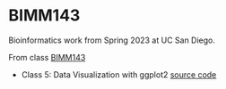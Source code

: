 # BIMM143
Bioinformatics work from Spring 2023 at UC San  Diego. 

From class [BIMM143](https://bioboot.github.io/bimm143_S23/)

- Class 5: Data Visualization with ggplot2 [source code](https://github.com/Pollito34/BIMM143/blob/main/Class_05/Class05.qmd)
